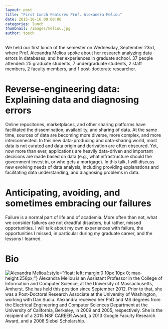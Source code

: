 ```yaml
---
layout: post
title: "First Lunch Features Prof. Alexandra Meliou"
date: 2015-10-16 00:00:00
categories: lunch
thumbnail: /images/meliou.jpg
author: tosch
---
```


We held our first lunch of the semester on Wednesday, September 23rd, where Prof. Alexandra Meliou spoke about her research analyzing data errors in databases, and her experiences in graduate school. 37 people attended: 25 graduate students, 7 undergraduate students, 2 staff members, 2 faculty members, and 1 post-doctorate researcher.

# Reverse-engineering data: Explaining data and diagnosing errors

Online repositories, marketplaces, and other sharing platforms have facilitated the dissemination, availability, and sharing of data.  At the same time, sources of data are becoming more diverse, more complex, and more interconnected.  In this new data-producing and data-sharing world, most data is not curated and data origin and derivation are often obscured.  Yet, now more than ever, applications are heavily data-driven and important decisions are made based on data (e.g., what infrastructure should the government invest in, or who gets a mortgage).  In this talk, I will discuss new evolving needs of data analysis, including providing explanations and facilitating data understanding, and diagnosing problems in data.


# Anticipating, avoiding, and sometimes embracing our failures

Failure is a normal part of life and of academia.  More often than not, what we consider failures are not dreadful disasters, but rather, missed opportunities.  I will talk about my own experiences with failure, the opportunities I missed, in particular during my graduate career, and the lessons I learned.


# Bio
![Alexandra Meliou](/images/meliou.jpg){:style="float: left; margin:0 10px 10px 0; max-height:256px;"}
Alexandra Meliou is an Assistant Professor in the College of Information and Computer Science, at the University of Massachusetts, Amherst.  She has held this position since September 2012.  Prior to that, she was a Post-Doctoral Research Associate at the University of Washington, working with Dan Suciu.  Alexandra received her PhD and MS degrees from the Electrical Engineering and Computer Sciences Department at the University of California, Berkeley, in 2009 and 2005, respectively.  She is the recipient of a 2015 NSF CAREER Award, a 2013 Google Faculty Research Award, and a 2008 Siebel Scholarship. 